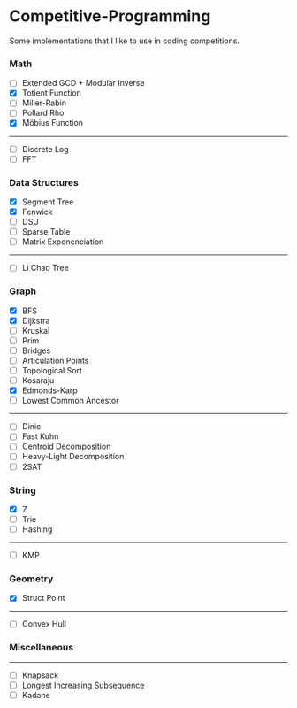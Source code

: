 # Competitive-Programming
Some implementations that I like to use in coding competitions.

### Math
- [ ] Extended GCD + Modular Inverse
- [X] Totient Function
- [ ] Miller-Rabin
- [ ] Pollard Rho
- [X] Möbius Function
----------------------
- [ ] Discrete Log
- [ ] FFT

### Data Structures
- [X] Segment Tree
- [X] Fenwick
- [ ] DSU
- [ ] Sparse Table
- [ ] Matrix Exponenciation
-----------------------
- [ ] Li Chao Tree

### Graph
- [X] BFS
- [X] Dijkstra
- [ ] Kruskal
- [ ] Prim
- [ ] Bridges
- [ ] Articulation Points
- [ ] Topological Sort
- [ ] Kosaraju
- [X] Edmonds-Karp
- [ ] Lowest Common Ancestor
---------------------------
- [ ] Dinic
- [ ] Fast Kuhn
- [ ] Centroid Decomposition
- [ ] Heavy-Light Decomposition
- [ ] 2SAT

### String
- [X] Z
- [ ] Trie
- [ ] Hashing
------------
- [ ] KMP

### Geometry
- [X] Struct Point
-----------------
- [ ] Convex Hull

### Miscellaneous
-----------------
- [ ] Knapsack
- [ ] Longest Increasing Subsequence
- [ ] Kadane
